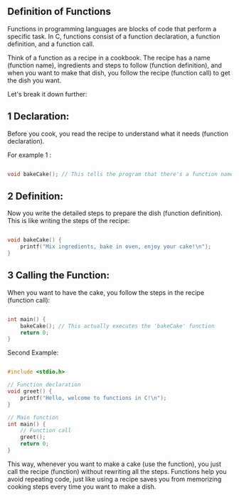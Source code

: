 ## Definition of Functions

Functions in programming languages are blocks of code that perform a specific task. In C, functions consist of a function declaration, a function definition, and a function call.


Think of a function as a recipe in a cookbook. The recipe has a name (function name), ingredients and steps to follow (function definition), and when you want to make that dish, you follow the recipe (function call) to get the dish you want.

Let's break it down further:

## 1 Declaration: 

Before you cook, you read the recipe to understand what it needs (function declaration). 

For example 1 :


```c

void bakeCake(); // This tells the program that there's a function named 'bakeCake' which will be defined later

```

## 2 Definition:

Now you write the detailed steps to prepare the dish (function definition). This is like writing the steps of the recipe:

```c

void bakeCake() {
    printf("Mix ingredients, bake in oven, enjoy your cake!\n");
}

```

## 3 Calling the Function:

When you want to have the cake, you follow the steps in the recipe (function call):

```c

int main() {
    bakeCake(); // This actually executes the 'bakeCake' function
    return 0;
}

```
Second Example:

```c

#include <stdio.h>

// Function declaration
void greet() {
    printf("Hello, welcome to functions in C!\n");
}

// Main function
int main() {
    // Function call
    greet();
    return 0;
}

```






This way, whenever you want to make a cake (use the function), you just call the recipe (function) without rewriting all the steps. Functions help you avoid repeating code, just like using a recipe saves you from memorizing cooking steps every time you want to make a dish.



